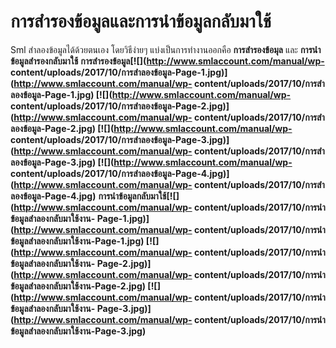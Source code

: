 # การสำรองข้อมูลและการนำข้อมูลกลับมาใช้

Sml สำลองข้อมูลได้ด้วยตนเอง โดยวิธีง่ายๆ แบ่งเป็นการทำงานออกคือ
**การสำรองข้อมุล** และ **การนำข้อมูลสำรองกลับมาใช้**
**การสำรองข้อมูล[![](http://www.smlaccount.com/manual/wp-
content/uploads/2017/10/การสำลองข้อมูล-Page-1.jpg)](http://www.smlaccount.com/manual/wp-
content/uploads/2017/10/การสำลองข้อมูล-Page-1.jpg)
[![](http://www.smlaccount.com/manual/wp-
content/uploads/2017/10/การสำลองข้อมูล-Page-2.jpg)](http://www.smlaccount.com/manual/wp-
content/uploads/2017/10/การสำลองข้อมูล-Page-2.jpg)
[![](http://www.smlaccount.com/manual/wp-
content/uploads/2017/10/การสำลองข้อมูล-Page-3.jpg)](http://www.smlaccount.com/manual/wp-
content/uploads/2017/10/การสำลองข้อมูล-Page-3.jpg)
[![](http://www.smlaccount.com/manual/wp-
content/uploads/2017/10/การสำลองข้อมูล-Page-4.jpg)](http://www.smlaccount.com/manual/wp-
content/uploads/2017/10/การสำลองข้อมูล-Page-4.jpg)**
**การนำข้อมูลกลับมาใช้[![](http://www.smlaccount.com/manual/wp-
content/uploads/2017/10/การนำข้อมูลสำลองกลับมาใช้งาน-
Page-1.jpg)](http://www.smlaccount.com/manual/wp-
content/uploads/2017/10/การนำข้อมูลสำลองกลับมาใช้งาน-Page-1.jpg)
[![](http://www.smlaccount.com/manual/wp-
content/uploads/2017/10/การนำข้อมูลสำลองกลับมาใช้งาน-
Page-2.jpg)](http://www.smlaccount.com/manual/wp-
content/uploads/2017/10/การนำข้อมูลสำลองกลับมาใช้งาน-Page-2.jpg)
[![](http://www.smlaccount.com/manual/wp-
content/uploads/2017/10/การนำข้อมูลสำลองกลับมาใช้งาน-
Page-3.jpg)](http://www.smlaccount.com/manual/wp-
content/uploads/2017/10/การนำข้อมูลสำลองกลับมาใช้งาน-Page-3.jpg)**  

